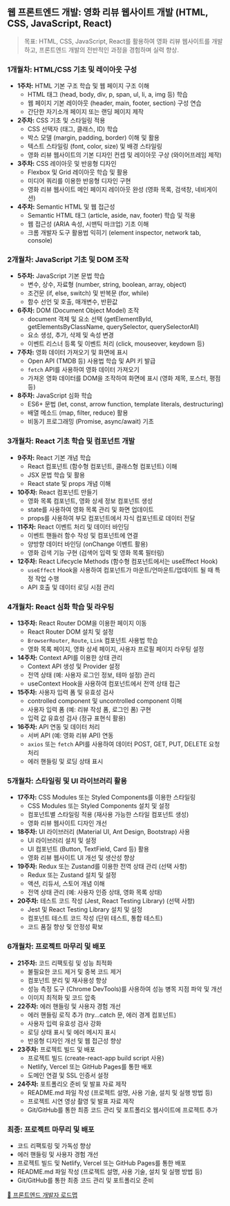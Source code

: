 ## 웹 프론트엔드 개발: 영화 리뷰 웹사이트 개발 (HTML, CSS, JavaScript, React)

> 목표: HTML, CSS, JavaScript, React를 활용하여 영화 리뷰 웹사이트를 개발하고, 프론트엔드 개발의 전반적인 과정을 경험하며 실력 향상.

### 1개월차: HTML/CSS 기초 및 레이아웃 구성

- **1주차:** HTML 기본 구조 학습 및 웹 페이지 구조 이해
    - HTML 태그 (head, body, div, p, span, ul, li, a, img 등) 학습
    - 웹 페이지 기본 레이아웃 (header, main, footer, section) 구성 연습
    - 간단한 자기소개 페이지 또는 랜딩 페이지 제작
- **2주차:** CSS 기초 및 스타일링 적용
    - CSS 선택자 (태그, 클래스, ID) 학습
    - 박스 모델 (margin, padding, border) 이해 및 활용
    - 텍스트 스타일링 (font, color, size) 및 배경 스타일링
    - 영화 리뷰 웹사이트의 기본 디자인 컨셉 및 레이아웃 구상 (와이어프레임 제작)
- **3주차:** CSS 레이아웃 및 반응형 디자인
    - Flexbox 및 Grid 레이아웃 학습 및 활용
    - 미디어 쿼리를 이용한 반응형 디자인 구현
    - 영화 리뷰 웹사이트 메인 페이지 레이아웃 완성 (영화 목록, 검색창, 네비게이션)
- **4주차:** Semantic HTML 및 웹 접근성
    - Semantic HTML 태그 (article, aside, nav, footer) 학습 및 적용
    - 웹 접근성 (ARIA 속성, 시맨틱 마크업) 기초 이해
    - 크롬 개발자 도구 활용법 익히기 (element inspector, network tab, console)

### 2개월차: JavaScript 기초 및 DOM 조작

- **5주차:** JavaScript 기본 문법 학습
    - 변수, 상수, 자료형 (number, string, boolean, array, object)
    - 조건문 (if, else, switch) 및 반복문 (for, while)
    - 함수 선언 및 호출, 매개변수, 반환값
- **6주차:** DOM (Document Object Model) 조작
    - document 객체 및 요소 선택 (getElementById, getElementsByClassName, querySelector, querySelectorAll)
    - 요소 생성, 추가, 삭제 및 속성 변경
    - 이벤트 리스너 등록 및 이벤트 처리 (click, mouseover, keydown 등)
- **7주차:** 영화 데이터 가져오기 및 화면에 표시
    - Open API (TMDB 등) 사용법 학습 및 API 키 발급
    - `fetch` API를 사용하여 영화 데이터 가져오기
    - 가져온 영화 데이터를 DOM을 조작하여 화면에 표시 (영화 제목, 포스터, 평점 등)
- **8주차:** JavaScript 심화 학습
    - ES6+ 문법 (let, const, arrow function, template literals, destructuring)
    - 배열 메소드 (map, filter, reduce) 활용
    - 비동기 프로그래밍 (Promise, async/await) 기초

### 3개월차: React 기초 학습 및 컴포넌트 개발

- **9주차:** React 기본 개념 학습
    - React 컴포넌트 (함수형 컴포넌트, 클래스형 컴포넌트) 이해
    - JSX 문법 학습 및 활용
    - React state 및 props 개념 이해
- **10주차:** React 컴포넌트 만들기
    - 영화 목록 컴포넌트, 영화 상세 정보 컴포넌트 생성
    - state를 사용하여 영화 목록 관리 및 화면 업데이트
    - props를 사용하여 부모 컴포넌트에서 자식 컴포넌트로 데이터 전달
- **11주차:** React 이벤트 처리 및 데이터 바인딩
    - 이벤트 핸들러 함수 작성 및 컴포넌트에 연결
    - 양방향 데이터 바인딩 (onChange 이벤트 활용)
    - 영화 검색 기능 구현 (검색어 입력 및 영화 목록 필터링)
- **12주차:** React Lifecycle Methods (함수형 컴포넌트에서는 useEffect Hook)
    - `useEffect` Hook을 사용하여 컴포넌트가 마운트/언마운트/업데이트 될 때 특정 작업 수행
    - API 호출 및 데이터 로딩 시점 관리

### 4개월차: React 심화 학습 및 라우팅

- **13주차:** React Router DOM을 이용한 페이지 이동
    - React Router DOM 설치 및 설정
    - `BrowserRouter`, `Route`, `Link` 컴포넌트 사용법 학습
    - 영화 목록 페이지, 영화 상세 페이지, 사용자 프로필 페이지 라우팅 설정
- **14주차:** Context API를 이용한 상태 관리
    - Context API 생성 및 Provider 설정
    - 전역 상태 (예: 사용자 로그인 정보, 테마 설정) 관리
    - useContext Hook을 사용하여 컴포넌트에서 전역 상태 접근
- **15주차:** 사용자 입력 폼 및 유효성 검사
    - controlled component 및 uncontrolled component 이해
    - 사용자 입력 폼 (예: 리뷰 작성 폼, 로그인 폼) 구현
    - 입력 값 유효성 검사 (정규 표현식 활용)
- **16주차:** API 연동 및 데이터 처리
    - 서버 API (예: 영화 리뷰 API) 연동
    - `axios` 또는 `fetch` API를 사용하여 데이터 POST, GET, PUT, DELETE 요청 처리
    - 에러 핸들링 및 로딩 상태 표시

### 5개월차: 스타일링 및 UI 라이브러리 활용

- **17주차:** CSS Modules 또는 Styled Components를 이용한 스타일링
    - CSS Modules 또는 Styled Components 설치 및 설정
    - 컴포넌트별 스타일링 적용 (재사용 가능한 스타일 컴포넌트 생성)
    - 영화 리뷰 웹사이트 디자인 개선
- **18주차:** UI 라이브러리 (Material UI, Ant Design, Bootstrap) 사용
    - UI 라이브러리 설치 및 설정
    - UI 컴포넌트 (Button, TextField, Card 등) 활용
    - 영화 리뷰 웹사이트 UI 개선 및 생산성 향상
- **19주차:** Redux 또는 Zustand를 이용한 전역 상태 관리 (선택 사항)
    - Redux 또는 Zustand 설치 및 설정
    - 액션, 리듀서, 스토어 개념 이해
    - 전역 상태 관리 (예: 사용자 인증 상태, 영화 목록 상태)
- **20주차:** 테스트 코드 작성 (Jest, React Testing Library) (선택 사항)
    - Jest 및 React Testing Library 설치 및 설정
    - 컴포넌트 테스트 코드 작성 (단위 테스트, 통합 테스트)
    - 코드 품질 향상 및 안정성 확보

### 6개월차: 프로젝트 마무리 및 배포

- **21주차:** 코드 리팩토링 및 성능 최적화
    - 불필요한 코드 제거 및 중복 코드 제거
    - 컴포넌트 분리 및 재사용성 향상
    - 성능 측정 도구 (Chrome DevTools)를 사용하여 성능 병목 지점 파악 및 개선
    - 이미지 최적화 및 코드 압축
- **22주차:** 에러 핸들링 및 사용자 경험 개선
    - 에러 핸들링 로직 추가 (try...catch 문, 에러 경계 컴포넌트)
    - 사용자 입력 유효성 검사 강화
    - 로딩 상태 표시 및 에러 메시지 표시
    - 반응형 디자인 개선 및 웹 접근성 향상
- **23주차:** 프로젝트 빌드 및 배포
    - 프로젝트 빌드 (create-react-app build script 사용)
    - Netlify, Vercel 또는 GitHub Pages를 통한 배포
    - 도메인 연결 및 SSL 인증서 설정
- **24주차:** 포트폴리오 준비 및 발표 자료 제작
    - README.md 파일 작성 (프로젝트 설명, 사용 기술, 설치 및 실행 방법 등)
    - 프로젝트 시연 영상 촬영 및 발표 자료 제작
    - Git/GitHub를 통한 최종 코드 관리 및 포트폴리오 웹사이트에 프로젝트 추가

### 최종: 프로젝트 마무리 및 배포

- 코드 리팩토링 및 가독성 향상
- 에러 핸들링 및 사용자 경험 개선
- 프로젝트 빌드 및 Netlify, Vercel 또는 GitHub Pages를 통한 배포
- README.md 파일 작성 (프로젝트 설명, 사용 기술, 설치 및 실행 방법 등)
- Git/GitHub를 통한 최종 코드 관리 및 포트폴리오 준비

[🔗 프론트엔드 개발자 로드맵](https://roadmap.sh/frontend)

